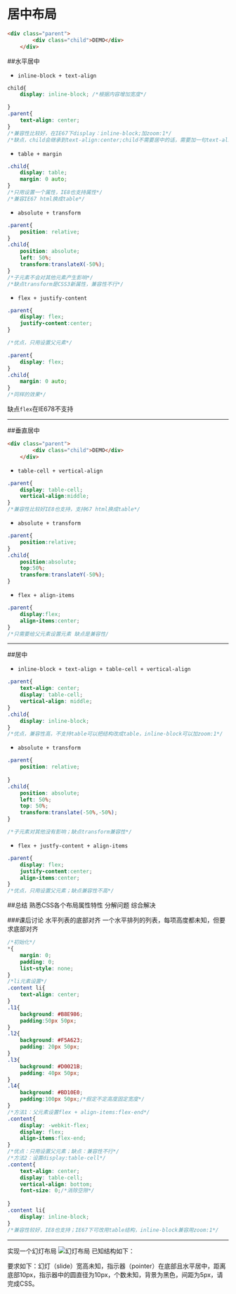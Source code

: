 # 居中布局

```html
<div class="parent">
    	<div class="child">DEMO</div>
	</div>
```


##水平居中

- ```inline-block + text-align```

```css
child{
	display: inline-block; /*根据内容增加宽度*/

}
.parent{
    text-align: center;
}
/*兼容性比较好，在IE67下display：inline-block;加zoom:1*/
/*缺点，child会继承到text-align:center;child不需要居中的话，需要加一句text-align:left;*/
```
- ```table + margin```

```css
.child{
	display: table;
	margin: 0 auto;
}
/*只用设置一个属性，IE8也支持属性*/
/*兼容IE67 html换成table*/
```
- ```absolute + transform```

```css
.parent{
	position: relative;
}
.child{
	position: absolute;
	left: 50%;
	transform:translateX(-50%);
}
/*子元素不会对其他元素产生影响*/
/*缺点transform是CSS3新属性，兼容性不行*/
```
- ```flex + justify-content```

```css
.parent{
	display: flex;
	justify-content:center; 
}

/*优点，只用设置父元素*/
```
```css
.parent{
	display: flex;
}
.child{
	margin: 0 auto;
}
/*同样的效果*/
```

缺点```flex```在IE678不支持

---

##垂直居中
```html
<div class="parent">
    	<div class="child">DEMO</div>
	</div>
```

- ```table-cell + vertical-align```

```css
.parent{
    display: table-cell;
    vertical-align:middle;
}
/*兼容性比较好IE8也支持，支持67 html换成table*/
```
- ```absolute + transform```

```css
.parent{
    position:relative;
}
.child{
    position:absolute;
    top:50%;
    transform:translateY(-50%);
}
```
- ```flex + align-items```

```css
.parent{
    display:flex;
    align-items:center;
}
/*只需要给父元素设置元素 缺点是兼容性/
```
---

##居中


- ```inline-block + text-align + table-cell + vertical-align```

```css
.parent{
	text-align: center;
	display: table-cell;
	vertical-align: middle;
}
.child{
	display: inline-block;
}
/*优点，兼容性高，不支持table可以把结构改成table，inline-block可以加zoom:1*/
```
- ```absolute + transform```

```css
.parent{
	position: relative;
	
}
.child{
	position: absolute;
	left: 50%;
	top: 50%;
	transform:translate(-50%,-50%);
}

/*子元素对其他没有影响；缺点transform兼容性*/
```
- ```flex + justfy-content + align-items```

```css
.parent{
	display: flex;
	justify-content:center;
	align-items:center;
}
/*优点，只用设置父元素；缺点兼容性不高*/
```
##总结
熟悉CSS各个布局属性特性
分解问题
综合解决

###课后讨论
水平列表的底部对齐
一个水平排列的列表，每项高度都未知，但要求底部对齐
```css
/*初始化*/
*{
    margin: 0;
    padding: 0;
    list-style: none;
}
/*li元素设置*/
.content li{
    text-align: center;
}
.l1{
    background: #B8E986;
    padding:50px 50px;
}
.l2{
    background: #F5A623;
    padding: 20px 50px;
}
.l3{
    background: #D0021B;
    padding: 40px 50px;
}
.l4{
    background: #BD10E0;
    padding:100px 50px;/*假定不定高度固定宽度*/
}
/*方法1：父元素设置flex + align-items:flex-end*/
.content{
    display: -webkit-flex;
    display: flex;
    align-items:flex-end;
}
/*优点：只用设置父元素；缺点：兼容性不行*/
/*方法2：设置display:table-cell*/
.content{
    text-align: center;
    display: table-cell;
    vertical-align: bottom;
    font-size: 0;/*消除空隙*/
 
}
.content li{
    display: inline-block;
}
/*兼容性较好，IE8也支持；IE67下可改用table结构，inline-block兼容用zoom:1*/
```


---

实现一个幻灯布局
![幻灯布局](http://i12.tietuku.com/ca3a12c44d90ffb0s.png)
已知结构如下：
<div class="slide">
	<!-- 图片省略 -->
	<!-- 以下是指示器 -->
	<div class="pointer"><i></i><i></i><i></i></div>
</div>
要求如下：幻灯（slide）宽高未知，指示器（pointer）在底部且水平居中，距离底部10px，指示器中的圆直径为10px，个数未知，背景为黑色，间距为5px，请完成CSS。